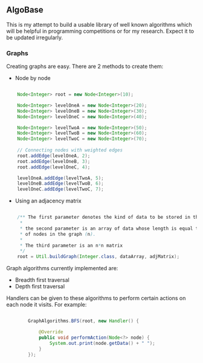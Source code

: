 ## AlgoBase

This is my attempt to build a usable library of well known algorithms which will be helpful in programming competitions or for my research. Expect it to be updated irregularly.

### Graphs
Creating graphs are easy. There are 2 methods to create them:
* Node by node

```java

	Node<Integer> root = new Node<Integer>(10);

	Node<Integer> levelOneA = new Node<Integer>(20);
	Node<Integer> levelOneB = new Node<Integer>(30);
	Node<Integer> levelOneC = new Node<Integer>(40);

	Node<Integer> levelTwoA = new Node<Integer>(50);
	Node<Integer> levelTwoB = new Node<Integer>(60);
	Node<Integer> levelTwoC = new Node<Integer>(70);
	
	// Connecting nodes with weighted edges
	root.addEdge(levelOneA, 2);
	root.addEdge(levelOneB, 3);
	root.addEdge(levelOneC, 4);

	levelOneA.addEdge(levelTwoA, 5);
	levelOneB.addEdge(levelTwoB, 6);
	levelOneC.addEdge(levelTwoC, 7);
```

* Using an adjacency matrix

```java

	/** The first parameter denotes the kind of data to be stored in the node
	 *
	 * the second parameter is an array of data whose length is equal to the number 
	 * of nodes in the graph (n).
	 *
	 * The third parameter is an n*n matrix
	 */
	root = Util.buildGraph(Integer.class, dataArray, adjMatrix);
```

Graph algorithms currently implemented are:

* Breadth first traversal
* Depth first traversal

Handlers can be given to these algorithms to perform certain actions on each node it visits. For example:

```java

		GraphAlgorithms.BFS(root, new Handler() {

			@Override
			public void performAction(Node<?> node) {
				System.out.print(node.getData() + " ");
			}
		});
```


 
